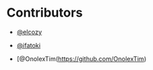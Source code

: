 # Contributors
-  [@elcozy](https://github.com/elcozy)

-  [@ifatoki](https://github.com/ifatoki)
-  [@OnolexTim(https://github.com/OnolexTim)
